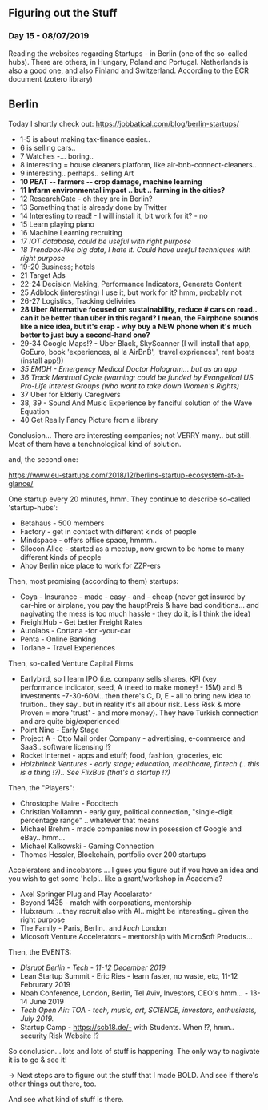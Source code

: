 ## Figuring out the Stuff

### Day 15 - 08/07/2019

Reading the websites regarding Startups - in Berlin (one of the so-called hubs). There are others, in Hungary, Poland and Portugal. Netherlands is also a good one, and also Finland and Switzerland. According to the ECR document (zotero library)


## Berlin

Today I shortly check out:
https://jobbatical.com/blog/berlin-startups/

- 1-5 is about making tax-finance easier..
- 6 is selling cars..
- 7 Watches -... boring..
- 8 interesting = house cleaners platform, like air-bnb-connect-cleaners..
- 9 interesting.. perhaps.. selling Art
- **10 PEAT -- farmers -- crop damage, machine learning**
- **11 Infarm environmental impact .. but .. farming in the cities?**
- 12 ResearchGate - oh they are in Berlin?
- 13 Something that is already done by Twitter
- 14 Interesting to read! - I will install it, bit work for it? - no
- 15 Learn playing piano
- 16 Machine Learning recruiting
- *17 IOT database, could be useful with right purpose*
- *18 Trendbox-like big data, I hate it. Could have useful techniques with right purpose*
- 19-20 Business; hotels
- 21 Target Ads
- 22-24 Decision Making, Performance Indicators, Generate Content
- 25 Adblock (interesting) I use it, but work for it? hmm, probably not
- 26-27 Logistics, Tracking deliviries
- **28 Uber Alternative focused on sustainability, reduce # cars on road.. can it be better than uber in this regard? I mean, the Fairphone sounds like a nice idea, but it's crap - why buy a NEW phone when it's much better to just buy a second-hand one?**
- 29-34 Google Maps!? - Uber Black, SkyScanner (I will install that app, GoEuro, book 'experiences, al la AirBnB', 'travel expriences', rent boats (install app!))
- *35 EMDH - Emergency Medical Doctor Hologram... but as an app*
- *36 Track Mentrual Cycle (warning: could be funded by Evangelical US Pro-Life Interest Groups (who want to take down Women's Rights)*
- 37 Uber for Elderly Caregivers
- 38, 39 - Sound And Music Experience by fanciful solution of the Wave Equation
- 40 Get Really Fancy Picture from a library

Conclusion... There are interesting companies; not VERRY many.. but still. Most of them have a tenchnological kind of solution.

and, the second one:

https://www.eu-startups.com/2018/12/berlins-startup-ecosystem-at-a-glance/


One startup every 20 minutes, hmm. They continue to describe so-called 'startup-hubs':
- Betahaus - 500 members
- Factory - get in contact with different kinds of people
- Mindspace - offers office space, hmmm..
- Silocon Allee - started as a meetup, now grown to be home to many different kinds of people
- Ahoy Berlin nice place to work for ZZP-ers

Then, most promising (according to them) startups:
- Coya - Insurance - made - easy - and - cheap (never get insured by car-hire or airplane, you pay the hauptPreis & have bad conditions... and nagivating the mess is too much hassle - they do it, is I think the idea)
- FreightHub - Get better Freight Rates
- Autolabs - Cortana -for -your-car
- Penta - Online Banking
- Torlane - Travel Experiences

Then, so-called Venture Capital Firms
- Earlybird, so I learn IPO (i.e. company sells shares, KPI (key performance indicator, seed, A (need to make money! - 15M) and B investments -7-30-60M.. then there's C, D, E - all to bring new idea to fruition.. they say.. but in reality it's all abour risk. Less Risk & more Proven = more 'trust' - and more money). They have Turkish connection and are quite big/experienced
- Point Nine - Early Stage
- Project A - Otto Mail order Company - advertising, e-commerce and SaaS.. software licensing !?
- Rocket Internet - apps and etuff; food, fashion, groceries, etc
- *Holzbrinck Ventures - early stage; education, mealthcare, fintech (.. this is a thing !?).. See FlixBus (that's a startup !?)*


Then, the "Players":
- Chrostophe Maire - Foodtech
- Christian Vollamnn - early guy, political connection, "single-digit percentage range" .. whatever that means
- Michael Brehm - made companies now in posession of Google and eBay.. hmm...
- Michael Kalkowski - Gaming Connection
- Thomas Hessler, Blockchain, portfolio over 200 startups

Accelerators and incobators
... I gues you figure out if you have an idea and you wish to get some 'help'.. like a grant/workshop in Academia?
- Axel Springer Plug and Play Accelarator
- Beyond 1435 - match with corporations, mentorship
- Hub\:raum\: ...they recruit also with AI.. might be interesting.. given the right purpose
- The Family - Paris, Berlin.. and *kuch* London
- Micosoft Venture Accelerators - mentorship with Micro\$oft Products... 


Then, the EVENTS:
- *Disrupt Berlin - Tech - 11-12 December 2019*
- Lean Startup Summit - Eric Ries - learn faster, no waste, etc, 11-12 Februrary 2019
- Noah Conference, London, Berlin, Tel Aviv, Investors, CEO's hmm...  - 13-14 June 2019
- *Tech Open Air: TOA - tech, music, art, SCIENCE, investors, enthusiasts, July 2019.*
- Startup Camp - https://scb18.de/- with Students. When !?, hmm.. security Risk Website !?


So conclusion... lots and lots of stuff is happening. The only way to nagivate it is to go & see it!

-> Next steps are to figure out the stuff that I made BOLD. And see if there's other things out there, too.








And see what kind of stuff is there.
